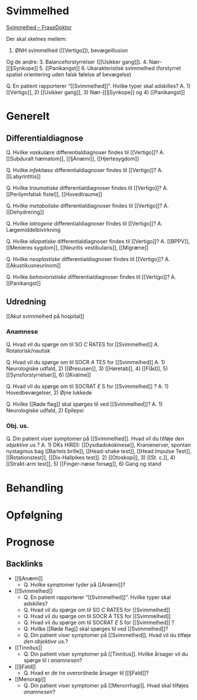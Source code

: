 # Svimmelhed
[Svimmelhed – FraseDoktor](https://www.frasedoktor.dk/fraser/svimmelhed/)

Der skal skelnes mellem:
1. ØNH svimmelhed ([[Vertigo]]), bevægeillusion

Og de andre:
3. Balanceforstyrrelser ([[Usikker gang]]).
4. Nær-[[§Synkope]]
5. [[Panikangst]]
6. Ukarakteristisk svimmelhed (forstyrret spatiel orientering uden falsk følelse af bevægelse)

Q. En patient rapporterer “[[Svimmelhed]]”. Hvilke typer skal adskilles?
A. 1) [[Vertigo]], 2) [[Usikker gang]], 3) Nær-[[§Synkope]] og 4) [[Panikangst]]

# Generelt
## Differentialdiagnose
Q. Hvilke *vaskulære* differentialdiagnoser findes til [[Vertigo]]?
A. [[Subduralt hæmatom]], [[§Anæmi]], [[Hjertesygdom]]

Q. Hvilke *infektiøse* differentialdiagnoser findes til [[Vertigo]]?
A. [[Labyrintitis]]

Q. Hvilke *traumatiske* differentialdiagnoser findes til [[Vertigo]]?
A. [[Perilymfatisk fistel]], [[Hovedtraume]]

Q. Hvilke *metaboliske* differentialdiagnoser findes til [[Vertigo]]?
A. [[Dehydrering]]

Q. Hvilke *iatrogene* differentialdiagnoser findes til [[Vertigo]]?
A. Lægemiddelbivirkning

Q. Hvilke *idiopatiske* differentialdiagnoser findes til [[Vertigo]]?
A. [[BPPV]], [[Menieres sygdom]], [[Neuritis vestibularis]], [[Migræne]]

Q. Hvilke *neoplastiske* differentialdiagnoser findes til [[Vertigo]]?
A. [[Akustikusneurinom]]

Q. Hvilke *behavioristiske* differentialdiagnoser findes til [[Vertigo]]?
A. [[Panikangst]]

## Udredning
[[Akut svimmelhed på hospital]]

### Anamnese
Q. Hvad vil du spørge om til SO *C* RATES for [[Svimmelhed]] 
A. Rotatorisk/nautisk

Q. Hvad vil du spørge om til SOCR *A* TES for [[Svimmelhed]] 
A. 1) Neurologiske udfald, 2) [[Øresusen]], 3) [[Høretab]], 4) [[Flåd]], 5) [[Synsforstyrrelser]], 6) [[Kvalme]]

Q. Hvad vil du spørge om til SOCRAT *E* S for [[Svimmelhed]] ?
A. 1) Hovedbevægelser, 2) Øjne lukkede

Q. Hvilke [[Røde flag]] skal spørges til ved [[Svimmelhed]]?
A. 1) Neurologiske udfald, 2) Epilepsi

### Obj. us.
Q. Din patient viser symptomer på [[Svimmelhed]]. Hvad vil du tilføje *den objektive us.*? 
A. 1) DKs HIRD): [[Dysdiadokokinese]], Kranienerver, spontan nystagmus bag [[Bartels brille]], [[Head-shake test]], [[Head Impulse Test]], [[Rotationstest]], [[Dix-Hallpikes test]]. 2) [[Otoskopi]], 3) [[St. c.]], 4) [[Strakt-arm test]], 5) [[Finger-næse forsøg]], 6) Gang og stand


# Behandling

# Opfølgning

# Prognose


## Backlinks
* [[§Anæmi]]
	* Q. Hvilke symptomer tyder på [[Anæmi]]?
* [[Svimmelhed]]
	* Q. En patient rapporterer “[[Svimmelhed]]”. Hvilke typer skal adskilles?
	* Q. Hvad vil du spørge om til SO *C* RATES for [[Svimmelhed]] 
	* Q. Hvad vil du spørge om til SOCR *A* TES for [[Svimmelhed]] 
	* Q. Hvad vil du spørge om til SOCRAT *E* S for [[Svimmelhed]] ?
	* Q. Hvilke [[Røde flag]] skal spørges til ved [[Svimmelhed]]?
	* Q. Din patient viser symptomer på [[Svimmelhed]]. Hvad vil du tilføje *den objektive us.*? 
* [[Tinnitus]]
	* Q. Din patient viser symptomer på [[Tinnitus]]. Hvilke årsager vil du spørge til i *anamnesen*? 
* [[§Fald]]
	* Q. Hvad er de tre overordnede årsager til [[§Fald]]?
* [[Menoragi]]
	* Q. Din patient viser symptomer på [[Menorrhagi]]. Hvad skal tilføjes *anamnesen*? 

<!-- #anki/deck/Medicine #anki/tag/med/Otolarynghology #anki/tag/med/GP #anki/tag/med/Cardiology -->

<!-- {BearID:CF642613-2A02-404A-8EC8-366896E33BF0-62757-00006F11DA488C82} -->
